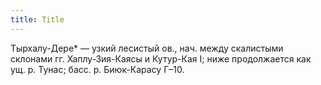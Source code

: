 ```yaml
---
title: Title
---
```


Тырхалу-Дере* — узкий лесистый ов., нач. между скалистыми склонами гг.
Хаплу-Зия-Каясы и Кутур-Кая I; ниже продолжается как ущ. р. Тунас; басс. р.
Биюк-Карасу Г–10.

